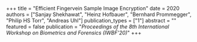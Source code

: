 +++
title = "Efficient Fingervein Sample Image Encryption"
date = 2020
authors = ["Sanjay Shekhawat", "Heinz Hofbauer", "Bernhard Prommegger", "Philip HS Torr", "Andreas Uhl"]
publication_types = ["1"]
abstract = ""
featured = false
publication = "*Proceedings of the 8th International Workshop on Biometrics and Forensics (IWBF'20)*"
+++
